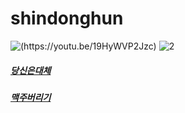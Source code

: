# shindonghun
![(https://youtu.be/19HyWVP2Jzc)](https://i.ytimg.com/vi/19HyWVP2Jzc/0.jpg)
![2](https://i.ytimg.com/vi/lYW0ZfyCFCI/sddefault.jpg)
##### [당신은대체](https://youtu.be/19HyWVP2Jzc)
##### [맥주버리기](https://youtu.be/_aCOLk000J4)
